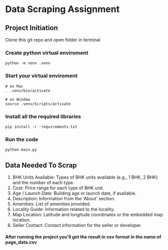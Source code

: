 # Data Scraping Assignment #

## Project Initiation ##
Clone this git repo and open folder in terminal

### Create python virtual enviroment ###
`python -m venv .venv`

### Start your virtual enviroment ###
```
# on Mac
. .venv/bin/activate

# on Window
source .venv/Scripts/activate
```

### Install all the required libraries ###
```pip install -r 'requirements.txt```

### Run the code ###
```python main.py```


## Data Needed To Scrap ##
1. BHK Units Available: Types of BHK units available (e.g., 1 BHK, 2 BHK) and the number of each type.
2. Cost: Price range for each type of BHK unit.
3. Age / Launch Date: Building age or launch date, if available.
4. Description: Information from the 'About' section.
5. Amenities: List of amenities provided.
6. Locality Guide: Information related to the locality.
7. Map Location: Latitude and longitude coordinates or the embedded map location.
8. Seller Contact: Contact information for the seller or developer.

#### After running the project you'll get the result in csv format in the name of page_data.csv ####
